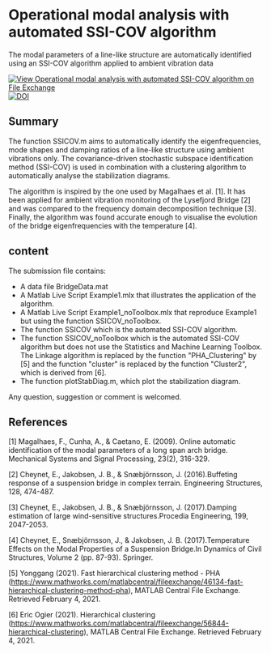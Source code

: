 # Operational modal analysis with automated SSI-COV algorithm
The modal parameters of a line-like structure are automatically identified using an SSI-COV algorithm applied to ambient vibration data

[![View Operational modal analysis with automated SSI-COV algorithm on File Exchange](https://www.mathworks.com/matlabcentral/images/matlab-file-exchange.svg)](https://se.mathworks.com/matlabcentral/fileexchange/69030-operational-modal-analysis-with-automated-ssi-cov-algorithm)
[![DOI](https://zenodo.org/badge/248938005.svg)](https://zenodo.org/badge/latestdoi/248938005)


## Summary

The function SSICOV.m aims to automatically identify the eigenfrequencies, mode shapes and damping ratios of a line-like structure using ambient vibrations only. The covariance-driven stochastic subspace identification method (SSI-COV) is used in combination with a clustering algorithm to automatically analyse the stabilization diagrams. 

The algorithm is inspired by the one used by Magalhaes et al. [1]. It has been applied for ambient vibration monitoring of the Lysefjord Bridge [2] and was compared to the frequency domain decomposition technique [3]. Finally, the algorithm was found accurate enough to visualise the evolution of the bridge eigenfrequencies with the temperature [4].

## content

The submission file contains:
- A data file BridgeData.mat
- A Matlab Live Script Example1.mlx that illustrates the application of the algorithm.
- A Matlab Live Script Example1_noToolbox.mlx that reproduce Example1 but using the function SSICOV_noToolbox.
- The function SSICOV which is the automated SSI-COV algorithm.
- The function SSICOV_noToolbox which is the automated SSI-COV algorithm but does not use the Statistics and Machine Learning Toolbox. The Linkage algorithm is replaced by the function "PHA_Clustering" by [5] and the function "cluster" is replaced by the function "Cluster2", which is derived from [6].
- The function plotStabDiag.m, which plot the stabilization diagram.

Any question, suggestion or comment is welcomed.

## References

[1] Magalhaes, F., Cunha, A., & Caetano, E. (2009). Online automatic identification of the modal parameters of a long span arch bridge. Mechanical Systems and Signal Processing, 23(2), 316-329.

[2] Cheynet, E., Jakobsen, J. B., & Snæbjörnsson, J. (2016).Buffeting response of a suspension bridge in complex terrain. Engineering Structures, 128, 474-487.

[3] Cheynet, E., Jakobsen, J. B., & Snæbjörnsson, J. (2017).Damping estimation of large wind-sensitive structures.Procedia Engineering, 199, 2047-2053.

[4] Cheynet, E., Snæbjörnsson, J., & Jakobsen, J. B. (2017).Temperature Effects on the Modal Properties of a Suspension Bridge.In Dynamics of Civil Structures, Volume 2 (pp. 87-93). Springer.

[5] Yonggang (2021). Fast hierarchical clustering method - PHA (https://www.mathworks.com/matlabcentral/fileexchange/46134-fast-hierarchical-clustering-method-pha), MATLAB Central File Exchange. Retrieved February 4, 2021. 

[6]  Eric Ogier (2021). Hierarchical clustering (https://www.mathworks.com/matlabcentral/fileexchange/56844-hierarchical-clustering), MATLAB Central File Exchange. Retrieved February 4, 2021. 
